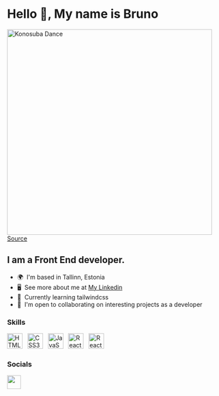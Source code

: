 Hello 👋, My name is Bruno
========================================================================================================================================
<img src="https://media3.giphy.com/media/v1.Y2lkPTc5MGI3NjExZDM2Nzk3MDY1NGFhYTNjNjY5ZWUxNTVkZjAyMWY1ODRiNWNlNDc0MyZlcD12MV9pbnRlcm5hbF9naWZzX2dpZklkJmN0PWc/lrDAgsYq0eomhwoESZ/giphy.gif" width="480" alt="Konosuba Dance" />
<a href="https://giphy.com/" target="_blank" rel="noreferrer">Source</a>

I am a Front End developer.
--------------------------

*   🌍  I'm based in Tallinn, Estonia
*   🖥️  See more about me at <a target="_blank" rel="noreferrer" href='https://www.linkedin.com/in/brunoux-peres/'>My Linkedin</a>
*   🧠  Currently learning tailwindcss
*   🤝  I'm open to collaborating on interesting projects as a developer

### Skills

<p align="left">
<a href="https://developer.mozilla.org/en-US/docs/Glossary/HTML5" target="_blank" rel="noreferrer"><img src="https://raw.githubusercontent.com/danielcranney/readme-generator/main/public/icons/skills/html5-colored.svg" width="36" height="36" alt="HTML5" /></a> &nbsp;
<a href="https://www.w3.org/TR/CSS/#css" target="_blank" rel="noreferrer"><img src="https://raw.githubusercontent.com/danielcranney/readme-generator/main/public/icons/skills/css3-colored.svg" width="36" height="36" alt="CSS3" /></a> &nbsp;
 <a href="https://developer.mozilla.org/en-US/docs/Web/JavaScript" target="_blank" rel="noreferrer"><img src="https://raw.githubusercontent.com/danielcranney/readme-generator/main/public/icons/skills/javascript-colored.svg" width="36" height="36" alt="JavaScript" /></a> &nbsp;
<a href="https://reactjs.org/" target="_blank" rel="noreferrer"><img src="https://raw.githubusercontent.com/danielcranney/readme-generator/main/public/icons/skills/react-colored.svg" width="36" height="36" alt="React" /></a> &nbsp;
<a href="https://www.adobe.com/uk/products/photoshop.html" target="_blank" rel="noreferrer"><img src="https://www.adobe.com/content/dam/acom/one-console/icons_rebrand/ps_appicon.svg" width="36" height="36" alt="React" /></a> &nbsp;
 
  
### Socials

<p align="left"> <a href="https://www.linkedin.com/in/brunoux-peres/" target="_blank" rel="noreferrer"><img src="https://raw.githubusercontent.com/danielcranney/readme-generator/main/public/icons/socials/linkedin.svg" width="32" height="32" /></a> </p>
